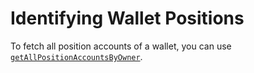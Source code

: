 # Identifying Wallet Positions
To fetch all position accounts of a wallet, you can use [`getAllPositionAccountsByOwner`](https://dev.orca.so/legacy/functions/getAllPositionAccountsByOwner.html).
